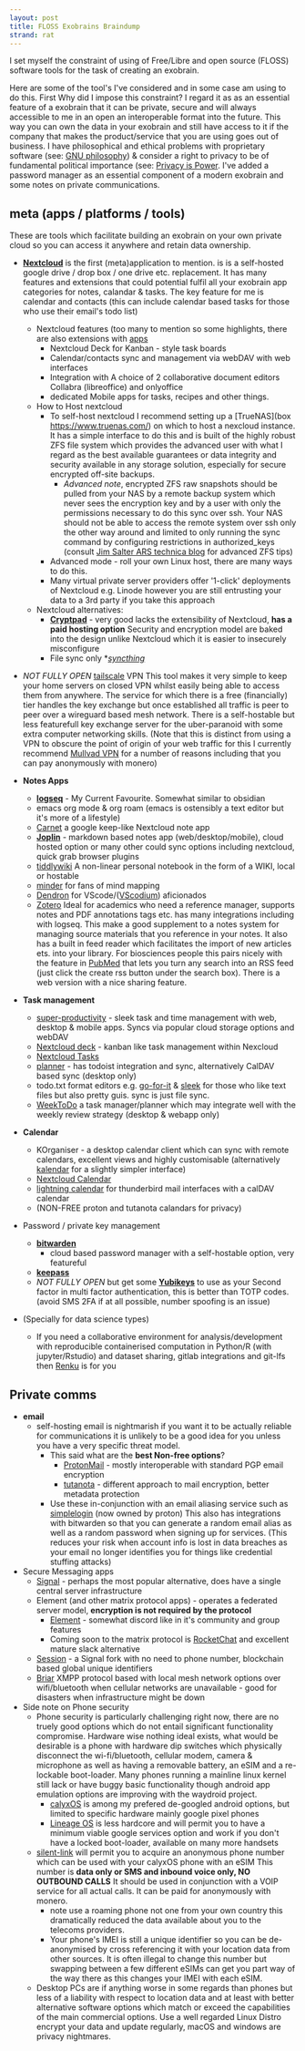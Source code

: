 ```yaml
---
layout: post
title: FLOSS Exobrains Braindump
strand: rat
---
```


I set myself the constraint of using of Free/Libre and open source (FLOSS) software tools for the task of creating an exobrain. 

Here are some of the tool's I've considered and in some case am using to do this. First Why  did I impose this constraint? I regard it as as an essential feature of a exobrain that it can be private, secure and will always accessible to me in an open an interoperable format into the future. This way you can own the data in your exobrain and still have access to it if the company that makes the product/service that you are using goes out of business. I have philosophical and ethical problems with proprietary software (see: [GNU philosophy](https://www.gnu.org/philosophy/)) & consider a right to privacy to be of fundamental political importance (see: [Privacy is Power](https://openlibrary.org/works/OL24353841W/Privacy_is_Power).
I've added a password manager as an essential component of a modern exobrain and some notes on private communications.


## meta (apps / platforms / tools) 

These are tools which facilitate building an exobrain on your own private cloud so you can access it anywhere and retain data ownership.

- **[Nextcloud](https://nextcloud.com/)** is the first (meta)application to mention. is is a self-hosted google drive / drop box / one drive etc. replacement. It has many features and extensions that could potential fulfil all your exobrain app categories for notes, calandar & tasks. The key feature for me is calendar and contacts (this can include calendar based tasks for those who use their email's todo list)
	- Nextcloud features (too many to mention so some highlights, there are also extensions with [apps](https://apps.nextcloud.com/)
		- Nextcloud Deck for Kanban - style task boards
		- Calendar/contacts sync and management via webDAV with web interfaces
		- Integration with A choice of 2 collaborative document editors Collabra (libreoffice) and onlyoffice
		- dedicated Mobile apps for tasks, recipes and other things.
	- How to Host nextcloud
		- To self-host nextcloud I recommend setting up a [TrueNAS](box https://www.truenas.com/) on which to host a nexcloud instance. It has a simple interface to do this and is built of the highly robust ZFS file system which provides the advanced user with what I regard as the best available guarantees or data integrity and security available in any storage solution, especially for secure encrypted off-site backups.
			- _Advanced note_, encrypted ZFS raw snapshots should be pulled from your NAS by a remote backup system which never sees the encryption key and by a user with only the permissions necessary to do this sync over ssh. Your NAS should not be able to access the remote system over ssh only the other way around and limited to only running the sync command by configuring restrictions in authorized_keys (consult [Jim Salter ARS technica blog](https://arstechnica.com/gadgets/2021/06/a-quick-start-guide-to-openzfs-native-encryption/) for advanced ZFS tips)
		- Advanced mode - roll your own Linux host, there are many ways to do this.
		- Many virtual private server providers offer '1-click' deployments of Nextcloud e.g. Linode however you are still entrusting your data to a 3rd party if you take this approach
	- Nextcloud alternatives:
		- **[Cryptpad](https://cryptpad.fr/)** - very good lacks the extensibility of Nextcloud, **has a paid hosting option** Security and encryption model are baked into the design unlike Nextcloud which it is easier to insecurely misconfigure
		- File sync only **[syncthing](https://syncthing.net/)*
- _NOT FULLY OPEN_ [tailscale](https://tailscale.com/) VPN This tool makes it very simple to keep your home servers on closed VPN whilst easily being able to access them from anywhere. The service for which there is a free (financially) tier handles the key exchange but once established all traffic is peer to peer over a wireguard based mesh network. There is a self-hostable but less featurefull key exchange server for the uber-paranoid with some extra computer networking skills. (Note that this is distinct from using a VPN to obscure the point of origin of your web traffic for this I currently recommend [Mullvad VPN](https://mullvad.net/en/) for a number of reasons including that you can pay anonymously with monero)
        

- **Notes Apps**
	- **[logseq](https://logseq.com/)** - My Current Favourite. Somewhat similar to obsidian
	- emacs org mode & org roam (emacs is ostensibly a text editor but it's more of a lifestyle)
	- [Carnet](https://apps.nextcloud.com/apps/carnet) a google keep-like Nextcloud note app 
	- **[Joplin](https://joplinapp.org/)** - markdown based notes app (web/desktop/mobile), cloud hosted option or many other could sync options including nextcloud, quick grab browser plugins
	- [tiddlywiki](https://tiddlywiki.com/index.html) A non-linear personal notebook in the form of a WIKI, local or hostable
	- [minder](https://github.com/phase1geo/minder/) for fans of mind mapping
	- [Dendron](https://www.dendron.so/) for VScode/([VScodium](https://itsfoss.com/vscodium/)) aficionados
	- [Zotero](https://www.zotero.org/) Ideal for academics who need a reference manager, supports notes and PDF annotations tags etc.  has many integrations including with logseq. This make a good supplement to a notes system for managing source materials that you reference in your notes. It also has a built in feed reader which facilitates the import of new articles ets. into your library. For biosciences people this pairs nicely with the feature in [PubMed](https://pubmed.ncbi.nlm.nih.gov/) that lets you turn any search into an RSS feed (just click the create rss button under the search box). There is a web version with a nice sharing feature.
- **Task management**
	- [super-productivity](https://super-productivity.com/) - sleek task and time management with web, desktop & mobile apps. Syncs via popular cloud storage options and webDAV
	- [Nextcloud deck](https://apps.nextcloud.com/apps/deck) - kanban like task management within Nexcloud
	- [Nextcloud Tasks](https://apps.nextcloud.com/apps/tasks)
	- [planner](https://flathub.org/apps/details/com.github.alainm23.planner) - has todoist integration and sync, alternatively CalDAV based sync (desktop only)
	- todo.txt format editors e.g. [go-for-it](https://github.com/mank319/Go-For-It) & [sleek](https://github.com/ransome1/sleek) for those who like text files but also pretty guis. sync is just file sync.
	- [WeekToDo](https://weektodo.me/) a task manager/planner which may integrate well with the weekly review strategy (desktop & webapp only)
- **Calendar**
	- KOrganiser - a desktop calendar client which can sync with remote calendars, excellent views and highly customisable (alternatively [kalendar](https://apps.kde.org/kalendar/) for a slightly simpler interface)
	- [Nextcloud Calendar](https://apps.nextcloud.com/apps/calendar)
	- [lightning calendar](https://www.thunderbird.net/en-US/calendar/) for thunderbird mail interfaces with a calDAV calendar 
	- (NON-FREE proton and tutanota calandars for privacy)
- Password / private key management
	- **[bitwarden](https://bitwarden.com/)** 
		- cloud based password manager with a self-hostable option, very featureful
	- **[keepass](https://keepass.info/)**
	- _NOT FULLY OPEN_ but get some **[Yubikeys](https://www.yubico.com/)** to use as your Second factor in multi factor authentication, this is better than TOTP codes. (avoid SMS 2FA if at all possible, number spoofing is an issue)
- (Specially for data science types) 
	- If you need a collaborative environment for analysis/development with reproducible containerised computation in Python/R (with jupyter/Rstudio) and dataset sharing, gitlab integrations and git-lfs then [Renku](https://renkulab.io/) is for you 


## Private comms
- **email**
	- self-hosting email is nightmarish if you want it to be actually reliable for communications it is unlikely to be a good idea for you unless you have a very specific threat model.
		- This said what are the **best Non-free options**?
			- [ProtonMail](https://proton.me/) - mostly interoperable with standard PGP email encryption
			- [tutanota](https://tutanota.com/) - different approach to mail encryption, better metadata protection
		- Use these in-conjunction with an email aliasing service such as [simplelogin](https://simplelogin.io/) (now owned by proton) This also has integrations with bitwarden so that you can generate a random email alias as well as a random password when signing up for services. (This reduces your risk when account info is lost in data breaches as your email no longer identifies you for things like credential stuffing attacks)
- Secure Messaging apps
	- [Signal](https://www.signal.org/) - perhaps the most popular alternative, does have a single central server infrastructure
	- Element (and other matrix protocol apps) - operates a federated server model, **encryption is not required by the protocol**
		- [Element](https://element.io/) - somewhat discord like in it's community and group features
		- Coming soon to the matrix protocol is [RocketChat](https://rocket.chat/) and excellent mature slack alternative
	- [Session](https://getsession.org/) - a Signal fork with no need to phone number, blockchain based global unique identifiers
	- [Briar](https://briarproject.org/) XMPP protocol based with local mesh network options over wifi/bluetooth when cellular networks are unavailable - good for disasters when infrastructure might be down
- Side note on Phone security
	- Phone security is particularly challenging right now, there are no truely good options which do not entail significant functionality compromise. Hardware wise nothing ideal exists, what would be desirable is a phone with hardware dip switches which physically disconnect the wi-fi/bluetooth, cellular modem, camera & microphone as well as having a removable battery, an eSIM and a re-lockable boot-loader. Many phones running a mainline linux kernel still lack or have buggy basic functionality though android app emulation options are improving with the waydroid project.
		- [calyxOS](https://calyxos.org/) is among my prefered de-googled android options, but limited to specific hardware mainly google pixel phones
		- [Lineage OS](https://lineageos.org/) is less hardcore and will permit you to have a minimum viable google services option and work if you don't have a locked boot-loader, available on many more handsets
	- [silent-link](https://silent.link/) will permit you to acquire an anonymous phone number which can be used with your calyxOS phone with an eSIM This number is **data only or SMS and inbound voice only, NO OUTBOUND CALLS** It should be used in conjunction with a VOIP service for all actual calls. It can be paid for anonymously with monero.
		- note use a roaming phone not one from your own country this dramatically reduced the data available about you to the telecoms providers.
		- Your phone's IMEI is still a unique identifier so you can be de-anonymised by cross referencing it with your location data from other sources. It is often illegal to change this number but swapping between a few different eSIMs can get you part way of the way there as this changes your IMEI with each eSIM.
	- Desktop PCs are if anything worse in some regards than phones but less of a liability with respect to location data and at least with better alternative software options which match or exceed the capabilities of the main commercial options. Use a well regarded Linux Distro encrypt your data and update regularly, macOS and windows are privacy nightmares.
	

